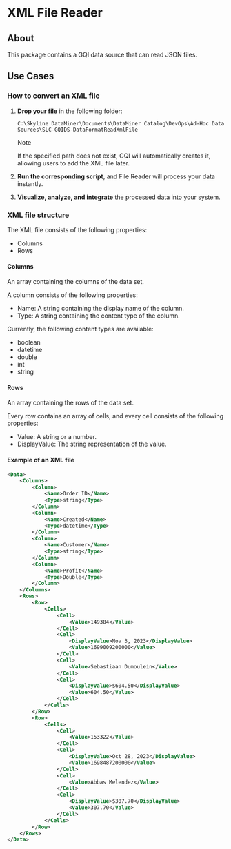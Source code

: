 # XML File Reader

## About

This package contains a GQI data source that can read JSON files.

## Use Cases

### How to convert an XML file

1. **Drop your file** in the following folder:

   `C:\Skyline DataMiner\Documents\DataMiner Catalog\DevOps\Ad-Hoc Data Sources\SLC-GQIDS-DataFormatReadXmlFile`
  
   > [!NOTE]
   > If the specified path does not exist, GQI will automatically creates it, allowing users to add the XML file later.

1. **Run the corresponding script**, and File Reader will process your data instantly.  
1. **Visualize, analyze, and integrate** the processed data into your system.  

### XML file structure

The XML file consists of the following properties:

- Columns
- Rows

#### Columns

An array containing the columns of the data set.

A column consists of the following properties:

- Name: A string containing the display name of the column.
- Type: A string containing the content type of the column.

Currently, the following content types are available:

- boolean
- datetime
- double
- int
- string

#### Rows

An array containing the rows of the data set.

Every row contains an array of cells, and every cell consists of the following properties:

- Value: A string or a number.
- DisplayValue: The string representation of the value.

#### Example of an XML file

```xml
<Data>
    <Columns>
        <Column>
            <Name>Order ID</Name>
            <Type>string</Type>
        </Column>
        <Column>
            <Name>Created</Name>
            <Type>datetime</Type>
        </Column>
        <Column>
            <Name>Customer</Name>
            <Type>string</Type>
        </Column>
        <Column>
            <Name>Profit</Name>
            <Type>Double</Type>
        </Column>
    </Columns>
    <Rows>
        <Row>
            <Cells>
                <Cell>
                    <Value>149384</Value>
                </Cell>
                <Cell>
                    <DisplayValue>Nov 3, 2023</DisplayValue>
                    <Value>1699009200000</Value>
                </Cell>
                <Cell>
                    <Value>Sebastiaan Dumoulein</Value>
                </Cell>
                <Cell>
                    <DisplayValue>$604.50</DisplayValue>
                    <Value>604.50</Value>
                </Cell>
            </Cells>
        </Row>
        <Row>
            <Cells>
                <Cell>
                    <Value>153322</Value>
                </Cell>
                <Cell>
                    <DisplayValue>Oct 28, 2023</DisplayValue>
                    <Value>1698487200000</Value>
                </Cell>
                <Cell>
                    <Value>Abbas Melendez</Value>
                </Cell>
                <Cell>
                    <DisplayValue>$307.70</DisplayValue>
                    <Value>307.70</Value>
                </Cell>
            </Cells>
        </Row>
    </Rows>
</Data>
